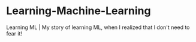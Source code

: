 # Learning-Machine-Learning
Learning ML | 
My story of learning ML, when I realized that I don't need to fear it!
